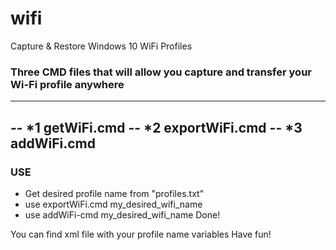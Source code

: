 # wifi
Capture &amp; Restore Windows 10 WiFi Profiles

### Three CMD files that will allow you capture and transfer your Wi-Fi profile anywhere
------------------------------------------------------------------------------------
-- *1 getWiFi.cmd
-- *2 exportWiFi.cmd
-- *3 addWiFi.cmd
------------------------------------------------------------------------------------

### USE
- Get desired profile name from "profiles.txt"
- use exportWiFi.cmd my_desired_wifi_name
- use addWiFi-cmd my_desired_wifi_name
Done!

You can find xml file with your profile name variables 
Have fun!

